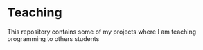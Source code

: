 # Teaching
This repository contains some of my projects where I am teaching programming to others students
